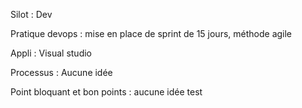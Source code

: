 Silot : Dev

Pratique devops : mise en place de sprint de 15 jours, méthode agile

Appli : Visual studio

Processus : Aucune idée

Point bloquant et bon points : aucune idée
test

